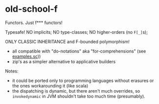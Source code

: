 # old-school-f
Functors. Just f*** functors! 

Typesafe! NO implicits; NO type-classes; NO higher-orders (no `F[_]`s);

ONLY CLASSIC INHERITANCE and F-bounded polymorphism!

- all compatible with "do-notations" aka "for-comprehensions" (see [examples.sc](examples.sc))) 
- zip's as a simpler alternative to applicative builders

Notes: 

- it could be ported only to programming languages without erasures or the ones workarounding it (like scala)
- the dispatching is dynamic, but there aren't much overrides, so `invokedynamic` in JVM shouldn't take too much time (presumably).
